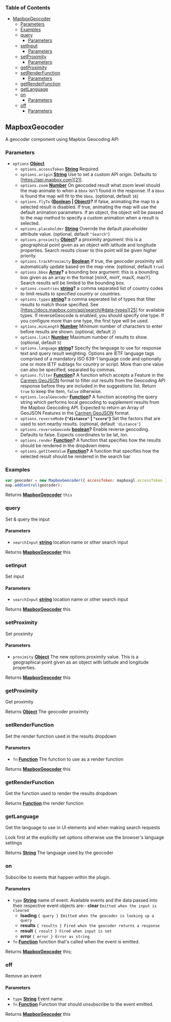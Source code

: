 <!-- Generated by documentation.js. Update this documentation by updating the source code. -->

### Table of Contents

-   [MapboxGeocoder][1]
    -   [Parameters][2]
    -   [Examples][3]
    -   [query][4]
        -   [Parameters][5]
    -   [setInput][6]
        -   [Parameters][7]
    -   [setProximity][8]
        -   [Parameters][9]
    -   [getProximity][10]
    -   [setRenderFunction][11]
        -   [Parameters][12]
    -   [getRenderFunction][13]
    -   [getLanguage][14]
    -   [on][15]
        -   [Parameters][16]
    -   [off][17]
        -   [Parameters][18]

## MapboxGeocoder

A geocoder component using Mapbox Geocoding API

### Parameters

-   `options` **[Object][19]** 
    -   `options.accessToken` **[String][20]** Required.
    -   `options.origin` **[String][20]** Use to set a custom API origin. Defaults to [https://api.mapbox.com][21].
    -   `options.zoom` **[Number][22]** On geocoded result what zoom level should the map animate to when a `bbox` isn't found in the response. If a `bbox` is found the map will fit to the `bbox`. (optional, default `16`)
    -   `options.flyTo` **([Boolean][23] \| [Object][19])?** If false, animating the map to a selected result is disabled. If true, animating the map will use the default animation parameters. If an object, the object will be passed to the map method to specify a custom animation when a result is selected.
    -   `options.placeholder` **[String][20]** Override the default placeholder attribute value. (optional, default `"Search"`)
    -   `options.proximity` **[Object][19]?** a proximity argument: this is
        a geographical point given as an object with latitude and longitude
        properties. Search results closer to this point will be given
        higher priority.
    -   `options.trackProximity` **[Boolean][23]** If true, the geocoder proximity will automatically update based on the map view. (optional, default `true`)
    -   `options.bbox` **[Array][24]?** a bounding box argument: this is
        a bounding box given as an array in the format [minX, minY, maxX, maxY].
        Search results will be limited to the bounding box.
    -   `options.countries` **[string][20]?** a comma separated list of country codes to
        limit results to specified country or countries.
    -   `options.types` **[string][20]?** a comma seperated list of types that filter
        results to match those specified. See [https://docs.mapbox.com/api/search/#data-types][25]
        for available types.
        If reverseGeocode is enabled, you should specify one type. If you configure more than one type, the first type will be used.
    -   `options.minLength` **[Number][22]** Minimum number of characters to enter before results are shown. (optional, default `2`)
    -   `options.limit` **[Number][22]** Maximum number of results to show. (optional, default `5`)
    -   `options.language` **[string][20]?** Specify the language to use for response text and query result weighting. Options are IETF language tags comprised of a mandatory ISO 639-1 language code and optionally one or more IETF subtags for country or script. More than one value can also be specified, separated by commas.
    -   `options.filter` **[Function][26]?** A function which accepts a Feature in the [Carmen GeoJSON][27] format to filter out results from the Geocoding API response before they are included in the suggestions list. Return `true` to keep the item, `false` otherwise.
    -   `options.localGeocoder` **[Function][26]?** A function accepting the query string which performs local geocoding to supplement results from the Mapbox Geocoding API. Expected to return an Array of GeoJSON Features in the [Carmen GeoJSON][27] format.
    -   `options.reverseMode` **(`"distance"` \| `"score"`)** Set the factors that are used to sort nearby results. (optional, default `'distance'`)
    -   `options.reverseGeocode` **[boolean][23]?** Enable reverse geocoding. Defaults to false. Expects coordinates to be lat, lon.
    -   `options.render` **[Function][26]?** A function that specifies how the results should be rendered in the dropdown menu
    -   `options.getItemValue` **[Function][26]?** A function that specifies how the selected result should be rendered in the search bar

### Examples

```javascript
var geocoder = new MapboxGeocoder({ accessToken: mapboxgl.accessToken });
map.addControl(geocoder);
```

Returns **[MapboxGeocoder][28]** `this`

### query

Set & query the input

#### Parameters

-   `searchInput` **[string][20]** location name or other search input

Returns **[MapboxGeocoder][28]** this

### setInput

Set input

#### Parameters

-   `searchInput` **[string][20]** location name or other search input

Returns **[MapboxGeocoder][28]** this

### setProximity

Set proximity

#### Parameters

-   `proximity` **[Object][19]** The new options.proximity value. This is a geographical point given as an object with latitude and longitude properties.

Returns **[MapboxGeocoder][28]** this

### getProximity

Get proximity

Returns **[Object][19]** The geocoder proximity

### setRenderFunction

Set the render function used in the results dropdown

#### Parameters

-   `fn` **[Function][26]** The function to use as a render function

Returns **[MapboxGeocoder][28]** this

### getRenderFunction

Get the function used to render the results dropdown

Returns **[Function][26]** the render function

### getLanguage

Get the language to use in UI elements and when making search requests

Look first at the explicitly set options otherwise use the browser's language settings

Returns **[String][20]** The language used by the geocoder

### on

Subscribe to events that happen within the plugin.

#### Parameters

-   `type` **[String][20]** name of event. Available events and the data passed into their respective event objects are:-   **clear** `Emitted when the input is cleared`
    -   **loading** `{ query } Emitted when the geocoder is looking up a query`
    -   **results** `{ results } Fired when the geocoder returns a response`
    -   **result** `{ result } Fired when input is set`
    -   **error** `{ error } Error as string`
-   `fn` **[Function][26]** function that's called when the event is emitted.

Returns **[MapboxGeocoder][28]** this;

### off

Remove an event

#### Parameters

-   `type` **[String][20]** Event name.
-   `fn` **[Function][26]** Function that should unsubscribe to the event emitted.

Returns **[MapboxGeocoder][28]** this

[1]: #mapboxgeocoder

[2]: #parameters

[3]: #examples

[4]: #query

[5]: #parameters-1

[6]: #setinput

[7]: #parameters-2

[8]: #setproximity

[9]: #parameters-3

[10]: #getproximity

[11]: #setrenderfunction

[12]: #parameters-4

[13]: #getrenderfunction

[14]: #getlanguage

[15]: #on

[16]: #parameters-5

[17]: #off

[18]: #parameters-6

[19]: https://developer.mozilla.org/docs/Web/JavaScript/Reference/Global_Objects/Object

[20]: https://developer.mozilla.org/docs/Web/JavaScript/Reference/Global_Objects/String

[21]: https://api.mapbox.com

[22]: https://developer.mozilla.org/docs/Web/JavaScript/Reference/Global_Objects/Number

[23]: https://developer.mozilla.org/docs/Web/JavaScript/Reference/Global_Objects/Boolean

[24]: https://developer.mozilla.org/docs/Web/JavaScript/Reference/Global_Objects/Array

[25]: https://docs.mapbox.com/api/search/#data-types

[26]: https://developer.mozilla.org/docs/Web/JavaScript/Reference/Statements/function

[27]: https://github.com/mapbox/carmen/blob/master/carmen-geojson.md

[28]: #mapboxgeocoder
